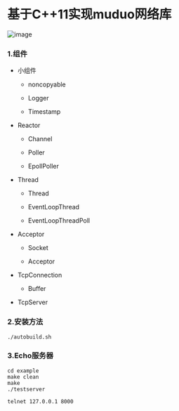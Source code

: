 # 基于C++11实现muduo网络库
![image](https://user-images.githubusercontent.com/54012489/184050141-e008fa03-6b1f-4546-9b8e-aeaab35bdca0.png)

### 1.组件

- 小组件

  - noncopyable

  - Logger

  - Timestamp

- Reactor

  - Channel

  - Poller

  - EpollPoller

- Thread

  - Thread

  - EventLoopThread

  - EventLoopThreadPoll

- Acceptor

  - Socket

  - Acceptor

- TcpConnection
  - Buffer

- TcpServer

### 2.安装方法

```shell
./autobuild.sh
```

### 3.Echo服务器

```shell
cd example
make clean
make
./testserver

telnet 127.0.0.1 8000
```

